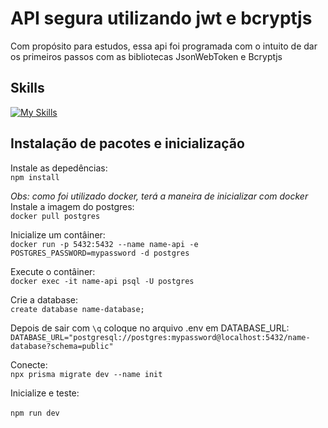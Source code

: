 # API segura utilizando jwt e bcryptjs

Com propósito para estudos, essa api foi programada com o intuito de dar os primeiros passos com as bibliotecas JsonWebToken e Bcryptjs

## Skills
[![My Skills](https://skillicons.dev/icons?i=typescript,express,nodejs,npm,postgres,prisma,docker)](https://skillicons.dev)

## Instalação de pacotes e inicialização

Instale as depedências: <br> 
`npm install`

*Obs: como foi utilizado docker, terá a maneira de inicializar com docker*<br> 
Instale a imagem do postgres: <br> 
`docker pull postgres`

Inicialize um contâiner: <br> 
`docker run -p 5432:5432 --name name-api -e POSTGRES_PASSWORD=mypassword -d postgres`

Execute o contâiner: <br> 
`docker exec -it name-api psql -U postgres`

Crie a database: <br> 
`create database name-database;`

Depois de sair com `\q` coloque no arquivo .env em DATABASE_URL: <br> 
`DATABASE_URL="postgresql://postgres:mypassword@localhost:5432/name-database?schema=public"`

Conecte: <br> 
`npx prisma migrate dev --name init`

Inicialize e teste: <br>  
`npm run dev`
